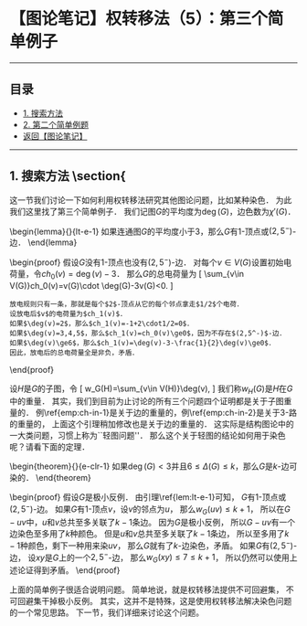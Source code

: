 # 【图论笔记】权转移法（5）：第三个简单例子
---

## 目录

+ <a href="#1">1. 搜索方法</a>
+ <a href="#2">2. 第二个简单例题</a>
+ <a href="/html/notes/graph-theory/graph-theory.html"> 返回【图论笔记】 </a>

---

## <a name="1"> 1. 搜索方法 </a>\section{

这一节我们讨论一下如何利用权转移法研究其他图论问题，比如某种染色．
为此我们这里找了第三个简单例子．
我们记图$G$的平均度为$\deg(G)$，边色数为$\chi'(G)$．

\begin{lemma}{}{lt-e-1}
	如果连通图$G$的平均度小于$3$，那么$G$有$1$-顶点或$(2,5^-)$-边．
\end{lemma}

\begin{proof}
	假设$G$没有$1$-顶点也没有$(2,5^-)$-边．
	对每个$v\in V(G)$设置初始电荷量，令$ch_0(v)=\deg(v)-3$．
	那么$G$的总电荷量为
	\[
		\sum_{v\in V(G)}ch_0(v)=v(G)\cdot \deg(G)-3v(G)<0.
	\]

	放电规则只有一条，那就是每个$2$-顶点从它的每个邻点拿走$1/2$个电荷．
	设放电后$v$的电荷量为$ch_1(v)$．
	如果$\deg(v)=2$，那么$ch_1(v)=-1+2\cdot1/2=0$．
	如果$\deg(v)=3,4,5$，那么$ch_1(v)=ch_0(v)\ge0$，因为不存在$(2,5^-)$-边．
	如果$\deg(v)\ge6$，那么$ch_1(v)=\deg(v)-3-\frac{1}{2}\deg(v)\ge0$．
	因此，放电后的总电荷量全是非负，矛盾．
\end{proof}

设$H$是$G$的子图，令
\[
	w_G(H)=\sum_{v\in V(H)}\deg(v),
\]
我们称$w_H(G)$是$H$在$G$中的重量．
其实，我们到目前为止讨论的所有三个问题四个证明都是关于子图重量的．
例\ref{emp:ch-in-1}是关于边的重量的，例\ref{emp:ch-in-2}是关于$3$-路的重量的，
上面这个引理稍加修改也是关于边的重量的．
这实际是结构图论中的一大类问题，习惯上称为``轻图问题''．
那么这个关于轻图的结论如何用于染色呢？请看下面的定理．

\begin{theorem}{}{e-clr-1}
	如果$\deg(G)<3$并且$6\le\Delta(G)\le k$，那么$G$是$k$-边可染的．
\end{theorem}

\begin{proof}
	假设$G$是极小反例．
	由引理\ref{lem:lt-e-1}可知，
	$G$有$1$-顶点或$(2,5^-)$-边。
	如果$G$有1-顶点$v$，设$v$的邻点为$u$，
	那么$w_G(uv)\le k+1$，
	所以在$G-uv$中，$u$和$v$总共至多关联了$k-1$条边。
	因为$G$是极小反例，
	所以$G-uv$有一个边染色至多用了$k$种颜色。
	但是$u$和$v$总共至多关联了$k-1$条边，
	所以至多用了$k-1$种颜色，剩下一种用来染$uv$，
	那么$G$就有了$k$-边染色，矛盾。
	如果$G$有$(2,5^-)$-边，
	设$xy$是$G$上的一个$2,5^-$-边，
	那么$w_G(xy)\le 7\le k+1$，
	所以仍然可以使用上述论证得到矛盾。
\end{proof}

上面的简单例子很适合说明问题。
简单地说，就是权转移法提供不可回避集，
不可回避集干掉极小反例。
其实，这并不是特殊，这是使用权转移法解决染色问题的一个常见思路。
下一节，我们详细来讨论这个问题。